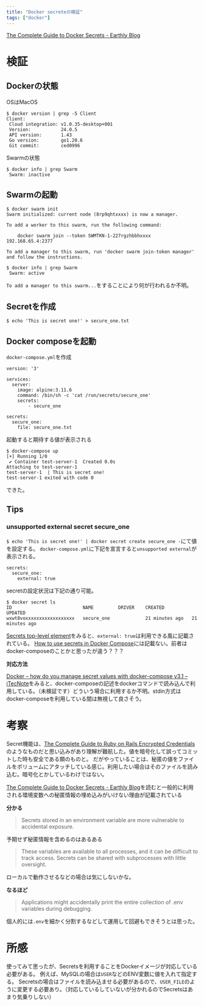 ```yaml
---
title: "Docker secreteの検証"
tags: ["docker"]
---
```


[The Complete Guide to Docker Secrets - Earthly Blog](https://earthly.dev/blog/docker-secrets/)

# 検証
## Dockerの状態

OSはMacOS

```
$ docker version | grep -5 Client
Client:
 Cloud integration: v1.0.35-desktop+001
 Version:           24.0.5
 API version:       1.43
 Go version:        go1.20.6
 Git commit:        ced0996
```

Swarmの状態

```
$ docker info | grep Swarm
 Swarm: inactive
```

## Swarmの起動

```
$ docker swarm init
Swarm initialized: current node (8rp9qhtxxxx) is now a manager.

To add a worker to this swarm, run the following command:

    docker swarm join --token SWMTKN-1-227rgzhbbhxxxx 192.168.65.4:2377

To add a manager to this swarm, run 'docker swarm join-token manager' and follow the instructions.

$ docker info | grep Swarm
 Swarm: active
```
`To add a manager to this swarm...`をすることにより何が行われるか不明。

## Secretを作成

```
$ echo 'This is secret one!' > secure_one.txt
```

## Docker composeを起動

`docker-compose.yml`を作成
```
version: '3'

services:
  server:
    image: alpine:3.11.6
    command: /bin/sh -c 'cat /run/secrets/secure_one'
    secrets:
        - secure_one

secrets:
  secure_one:
    file: secure_one.txt
```

起動すると期待する値が表示される
```
$ docker-compose up
[+] Running 1/0
 ✔ Container test-server-1  Created 0.0s 
Attaching to test-server-1
test-server-1  | This is secret one!
test-server-1 exited with code 0
```

できた。

## Tips
### unsupported external secret secure_one
`$ echo 'This is secret one!' | docker secret create secure_one -`にて値を設定する。
`docker-compose.yml`に下記を宣言すると`unsupported external`が表示される。
```
secrets:
  secure_one:
    external: true
```

secretの設定状況は下記の通り可能。
```
$ docker secret ls                                              
ID                          NAME         DRIVER    CREATED          UPDATED
wxwt8voxxxxxxxxxxxxxxxxxx   secure_one             21 minutes ago   21 minutes ago
```

[Secrets top-level element](https://docs.docker.com/compose/compose-file/09-secrets/)をみると、`external: true`は利用できる風に記載されている。
[How to use secrets in Docker Compose](https://docs.docker.com/compose/use-secrets/)には記載ない。前者はdocker-composeのことかと思ったが違う？？？

**対応方法**

[Docker – how do you manage secret values with docker-compose v3.1 – iTecNote](https://itecnote.com/tecnote/r-how-do-you-manage-secret-values-with-docker-compose-v3-1/)をみると、docker-composeの記述をdockerコマンドで読み込んで利用している。（未検証です）どういう場合に利用するか不明。stdin方式はdocker-composeを利用している間は無視して良さそう。

# 考察
Secret機能は、[The Complete Guide to Ruby on Rails Encrypted Credentials](https://web-crunch.com/posts/the-complete-guide-to-ruby-on-rails-encrypted-credentials)のようなものだと思い込みがあり理解が難航した。値を暗号化して誤ってコミットした時も安全である類のものと。
だがやっていることは、秘匿の値をファイルをボリュームにアタッチしている感じ。利用したい場合はそのファイルを読み込む。暗号化とかしているわけではない。

[The Complete Guide to Docker Secrets - Earthly Blog](https://earthly.dev/blog/docker-secrets/)を読むと一般的に利用される環境変数への秘匿情報の埋め込みがいけない理由が記載されている

**分かる**
> Secrets stored in an environment variable are more vulnerable to accidental exposure.

予期せず秘匿情報を含めるのはあるある

> These variables are available to all processes, and it can be difficult to track access.
> Secrets can be shared with subprocesses with little oversight.

ローカルで動作させるなどの場合は気にしないかな。

**なるほど**
> Applications might accidentally print the entire collection of .env variables during debugging.

個人的には`.env`を細かく分割するなどして運用して回避もできそうとは思った。

# 所感
使ってみて思ったが、Secretsを利用することをDockerイメージが対応している必要がある。
例えば、MySQLの場合は`USER`などのENV変数に値を入れて指定する。
Secretsの場合はファイルを読み込ませる必要があるので、`USER_FILE`のように変更する必要あり。（対応しているしていないが分かれるのでSecretsはあまり気乗りしない）
